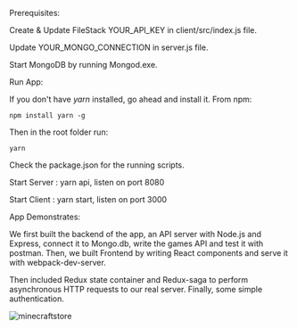 Prerequisites:

Create & Update FileStack YOUR_API_KEY in client/src/index.js file.

Update YOUR_MONGO_CONNECTION in server.js file.

Start MongoDB by running Mongod.exe.

Run App:

If you don't have *yarn* installed, go ahead and install it.
From npm:

```
npm install yarn -g
```

Then in the root folder run:

```
yarn
```

Check the package.json for the running scripts.

Start Server : yarn api, listen on port 8080

Start Client : yarn start, listen on port 3000

App Demonstrates:

We first built the backend of the app, an API server with Node.js and Express, connect it to Mongo.db, write the games API and test it with postman.
Then, we built Frontend by writing React components and serve it with webpack-dev-server. 

Then included Redux state container and Redux-saga to perform asynchronous HTTP requests to our real server. 
Finally, some simple authentication.

![minecraftstore](https://user-images.githubusercontent.com/2385925/31490062-6f5d6d00-af4b-11e7-8773-451f6831c736.png)
